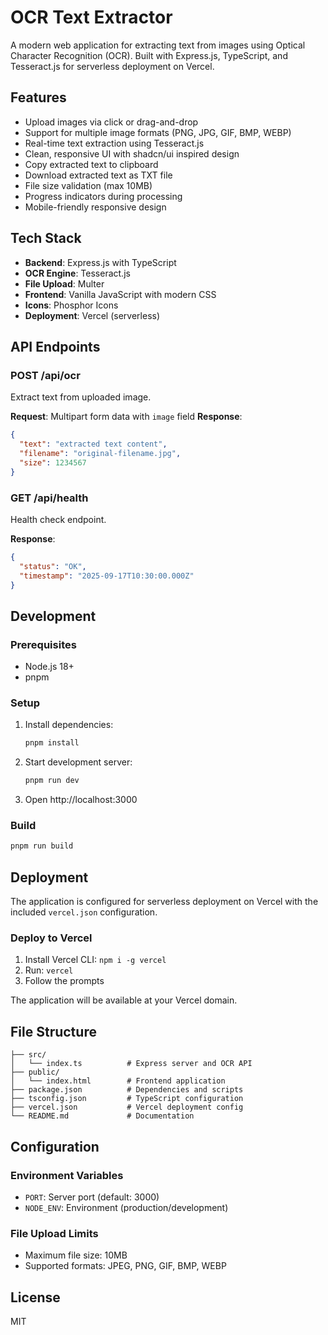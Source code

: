# OCR Text Extractor

A modern web application for extracting text from images using Optical Character Recognition (OCR). Built with Express.js, TypeScript, and Tesseract.js for serverless deployment on Vercel.

## Features

- Upload images via click or drag-and-drop
- Support for multiple image formats (PNG, JPG, GIF, BMP, WEBP)
- Real-time text extraction using Tesseract.js
- Clean, responsive UI with shadcn/ui inspired design
- Copy extracted text to clipboard
- Download extracted text as TXT file
- File size validation (max 10MB)
- Progress indicators during processing
- Mobile-friendly responsive design

## Tech Stack

- **Backend**: Express.js with TypeScript
- **OCR Engine**: Tesseract.js
- **File Upload**: Multer
- **Frontend**: Vanilla JavaScript with modern CSS
- **Icons**: Phosphor Icons
- **Deployment**: Vercel (serverless)

## API Endpoints

### POST /api/ocr

Extract text from uploaded image.

**Request**: Multipart form data with `image` field
**Response**:

```json
{
  "text": "extracted text content",
  "filename": "original-filename.jpg",
  "size": 1234567
}
```

### GET /api/health

Health check endpoint.

**Response**:

```json
{
  "status": "OK",
  "timestamp": "2025-09-17T10:30:00.000Z"
}
```

## Development

### Prerequisites

- Node.js 18+
- pnpm

### Setup

1. Install dependencies:

   ```bash
   pnpm install
   ```

2. Start development server:

   ```bash
   pnpm run dev
   ```

3. Open http://localhost:3000

### Build

```bash
pnpm run build
```

## Deployment

The application is configured for serverless deployment on Vercel with the included `vercel.json` configuration.

### Deploy to Vercel

1. Install Vercel CLI: `npm i -g vercel`
2. Run: `vercel`
3. Follow the prompts

The application will be available at your Vercel domain.

## File Structure

```
├── src/
│   └── index.ts          # Express server and OCR API
├── public/
│   └── index.html        # Frontend application
├── package.json          # Dependencies and scripts
├── tsconfig.json         # TypeScript configuration
├── vercel.json           # Vercel deployment config
└── README.md             # Documentation
```

## Configuration

### Environment Variables

- `PORT`: Server port (default: 3000)
- `NODE_ENV`: Environment (production/development)

### File Upload Limits

- Maximum file size: 10MB
- Supported formats: JPEG, PNG, GIF, BMP, WEBP

## License

MIT
